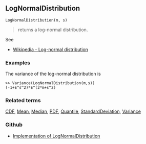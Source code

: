 ## LogNormalDistribution

```
LogNormalDistribution(m, s)
```

> returns a log-normal distribution.
    
See
* [Wikipedia - Log-normal distribution](https://en.wikipedia.org/wiki/Log-normal_distribution)
 
### Examples

The variance of the log-normal distribution is

```
>> Variance(LogNormalDistribution(m,s)) 
(-1+E^s^2)*E^(2*m+s^2)
```

### Related terms 
[CDF](CDF.md), [Mean](Mean.md), [Median](Median.md), [PDF](PDF.md), [Quantile](Quantile.md), [StandardDeviation](StandardDeviation.md), [Variance](Variance.md) 

### Github

* [Implementation of LogNormalDistribution](https://github.com/axkr/symja_android_library/blob/master/symja_android_library/matheclipse-core/src/main/java/org/matheclipse/core/builtin/StatisticsFunctions.java#L4229) 
